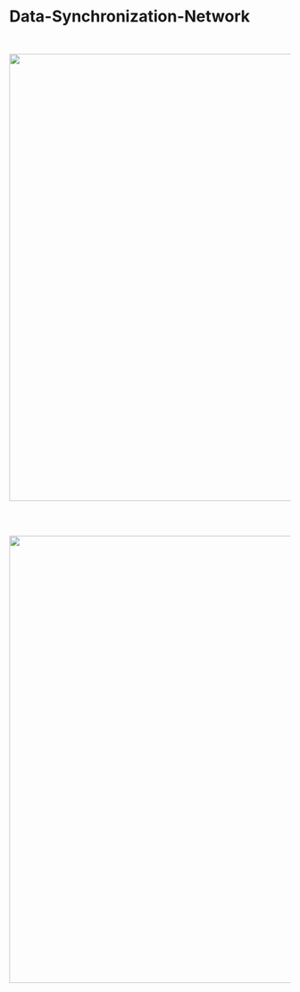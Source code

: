 # Data-Synchronization-Network


</br>
<p align="center"><img src="https://raw.githubusercontent.com/erman999/Data-Transfer-Network/master/screenshots/client.jpg" width="800"></p>
</br>

</br>
<p align="center"><img src="https://raw.githubusercontent.com/erman999/Data-Transfer-Network/master/screenshots/server" width="800"></p>
</br>
